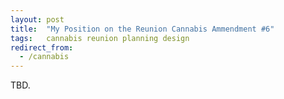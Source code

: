 ```yaml
---
layout: post
title:  "My Position on the Reunion Cannabis Ammendment #6"
tags:   cannabis reunion planning design
redirect_from:
  - /cannabis
---
```


TBD.
